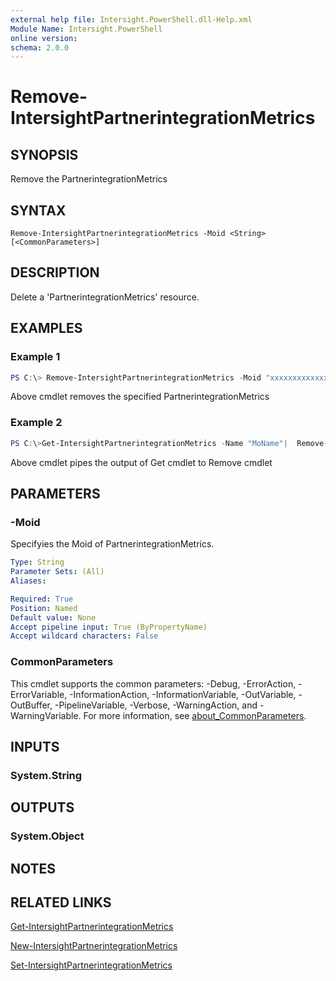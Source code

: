 ```yaml
---
external help file: Intersight.PowerShell.dll-Help.xml
Module Name: Intersight.PowerShell
online version:
schema: 2.0.0
---
```


# Remove-IntersightPartnerintegrationMetrics

## SYNOPSIS
Remove the PartnerintegrationMetrics

## SYNTAX

```
Remove-IntersightPartnerintegrationMetrics -Moid <String> [<CommonParameters>]
```

## DESCRIPTION
Delete a &apos;PartnerintegrationMetrics&apos; resource.

## EXAMPLES

### Example 1
```powershell
PS C:\> Remove-IntersightPartnerintegrationMetrics -Moid "xxxxxxxxxxxxxxxxxxxxxxxxxxx"
```
Above cmdlet removes the specified PartnerintegrationMetrics 

### Example 2
```powershell
PS C:\>Get-IntersightPartnerintegrationMetrics -Name "MoName"|  Remove-IntersightPartnerintegrationMetrics
```
Above cmdlet pipes the output of Get cmdlet to Remove cmdlet

## PARAMETERS

### -Moid
Specifyies the Moid of PartnerintegrationMetrics.

```yaml
Type: String
Parameter Sets: (All)
Aliases:

Required: True
Position: Named
Default value: None
Accept pipeline input: True (ByPropertyName)
Accept wildcard characters: False
```

### CommonParameters
This cmdlet supports the common parameters: -Debug, -ErrorAction, -ErrorVariable, -InformationAction, -InformationVariable, -OutVariable, -OutBuffer, -PipelineVariable, -Verbose, -WarningAction, and -WarningVariable. For more information, see [about_CommonParameters](http://go.microsoft.com/fwlink/?LinkID=113216).

## INPUTS

### System.String

## OUTPUTS

### System.Object
## NOTES

## RELATED LINKS

[Get-IntersightPartnerintegrationMetrics](./Get-IntersightPartnerintegrationMetrics.md)

[New-IntersightPartnerintegrationMetrics](./New-IntersightPartnerintegrationMetrics.md)

[Set-IntersightPartnerintegrationMetrics](./Set-IntersightPartnerintegrationMetrics.md)

